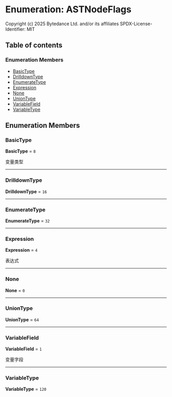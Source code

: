 # Enumeration: ASTNodeFlags

Copyright (c) 2025 Bytedance Ltd. and/or its affiliates
SPDX-License-Identifier: MIT

## Table of contents

### Enumeration Members

* [BasicType](/auto-docs/variable-plugin/enums/ASTNodeFlags.md#basictype)
* [DrilldownType](/auto-docs/variable-plugin/enums/ASTNodeFlags.md#drilldowntype)
* [EnumerateType](/auto-docs/variable-plugin/enums/ASTNodeFlags.md#enumeratetype)
* [Expression](/auto-docs/variable-plugin/enums/ASTNodeFlags.md#expression)
* [None](/auto-docs/variable-plugin/enums/ASTNodeFlags.md#none)
* [UnionType](/auto-docs/variable-plugin/enums/ASTNodeFlags.md#uniontype)
* [VariableField](/auto-docs/variable-plugin/enums/ASTNodeFlags.md#variablefield)
* [VariableType](/auto-docs/variable-plugin/enums/ASTNodeFlags.md#variabletype)

## Enumeration Members

### BasicType

**BasicType** = `8`

变量类型

***

### DrilldownType

**DrilldownType** = `16`

***

### EnumerateType

**EnumerateType** = `32`

***

### Expression

**Expression** = `4`

表达式

***

### None

**None** = `0`

***

### UnionType

**UnionType** = `64`

***

### VariableField

**VariableField** = `1`

变量字段

***

### VariableType

**VariableType** = `120`
